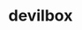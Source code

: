 ---
codehost: https://github.com/https://github.com/cytopia/devilbox
logohandle: devilbox
sort: devilbox
title: devilbox
website: http://devilbox.org/
---